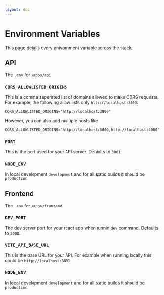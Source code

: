 ```yaml
---
layout: doc
---
```


# Environment Variables

This page details every enivornment variable across the stack.

## API

The `.env` for `/apps/api`

### `CORS_ALLOWLISTED_ORIGINS`

This is a comma seperated list of domains allowed to make CORS requests.
For example, the following allow lists only `http://localhost:3000`:

```txt
CORS_ALLOWLISTED_ORIGINS="http://localhost:3000"
```

However, you can also add multiple hosts like:

```txt
CORS_ALLOWLISTED_ORIGINS="http://localhost:3000,http://localhost:4000"
```

### `PORT`

This is the port used for your API server. Defaults to `3001`.

### `NODE_ENV`

In local development `development` and for all static builds it should be `production`

## Frontend

The `.env` for `/apps/frontend`

### `DEV_PORT`

The dev server port for your react app when runnin `dev` command. Defaults to `3000`.

### `VITE_API_BASE_URL`

This is the base URL for your API. For example when running locally this could be `http://localhost:3001`

### `NODE_ENV`

In local development `development` and for all static builds it should be `production`
